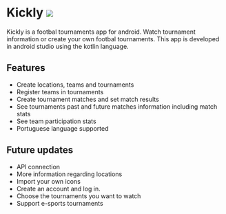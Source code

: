 # Kickly ![](https://imgur.com/WHTqJ7p.png)

Kickly is a footbal tournaments app for android.
Watch tournament information or create your own footbal tournaments.
This app is developed in android studio using the kotlin language.

## Features
- Create locations, teams and tournaments
- Register teams in tournaments
- Create tournament matches and set match results
- See tournaments past and future matches information including match stats
- See team participation stats
- Portuguese language supported

## Future updates
- API connection
- More information regarding locations
- Import your own icons
- Create an account and log in.
- Choose the tournaments you want to watch
- Support e-sports tournaments
